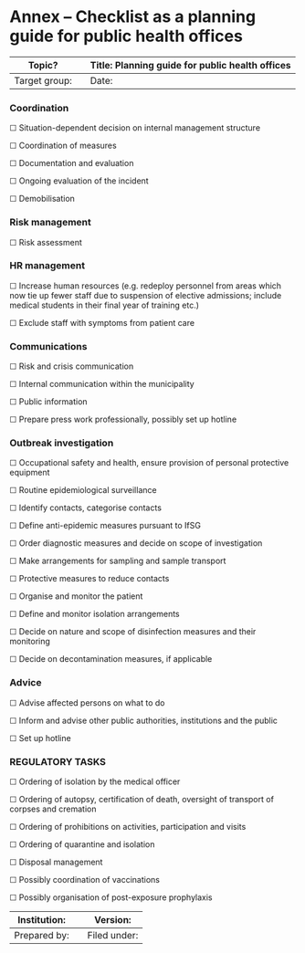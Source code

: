 # Annex – Checklist as a planning guide for public health offices

| **Topic?**     |   | **Title: Planning guide for public health offices** |
|----------------|---|-----------------------------------------------------|
| Target group:  |   | Date:                                               |

### Coordination

☐ Situation-dependent decision on internal management structure

☐ Coordination of measures

☐ Documentation and evaluation

☐ Ongoing evaluation of the incident

☐ Demobilisation

### Risk management

☐ Risk assessment

### HR management

☐ Increase human resources (e.g. redeploy personnel from areas which now tie up
fewer staff due to suspension of elective admissions; include medical students
in their final year of training etc.)

☐ Exclude staff with symptoms from patient care

### Communications

☐ Risk and crisis communication

☐ Internal communication within the municipality

☐ Public information

☐ Prepare press work professionally, possibly set up hotline

### Outbreak investigation

☐ Occupational safety and health, ensure provision of personal protective
equipment

☐ Routine epidemiological surveillance

☐ Identify contacts, categorise contacts

☐ Define anti-epidemic measures pursuant to IfSG

☐ Order diagnostic measures and decide on scope of investigation

☐ Make arrangements for sampling and sample transport

☐ Protective measures to reduce contacts

☐ Organise and monitor the patient

☐ Define and monitor isolation arrangements

☐ Decide on nature and scope of disinfection measures and their monitoring

☐ Decide on decontamination measures, if applicable

### Advice

☐ Advise affected persons on what to do

☐ Inform and advise other public authorities, institutions and the public

☐ Set up hotline

### REGULATORY TASKS

☐ Ordering of isolation by the medical officer

☐ Ordering of autopsy, certification of death, oversight of transport of corpses
and cremation

☐ Ordering of prohibitions on activities, participation and visits

☐ Ordering of quarantine and isolation

☐ Disposal management

☐ Possibly coordination of vaccinations

☐ Possibly organisation of post-exposure prophylaxis

| **Institution:** |   | **Version:**  |
|------------------|---|---------------|
| Prepared by:     |   | Filed under:  |
